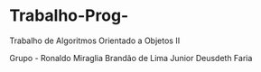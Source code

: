 # Trabalho-Prog-
Trabalho de Algoritmos Orientado a Objetos II

Grupo - 
Ronaldo Miraglia Brandão de Lima
Junior Deusdeth Faria
